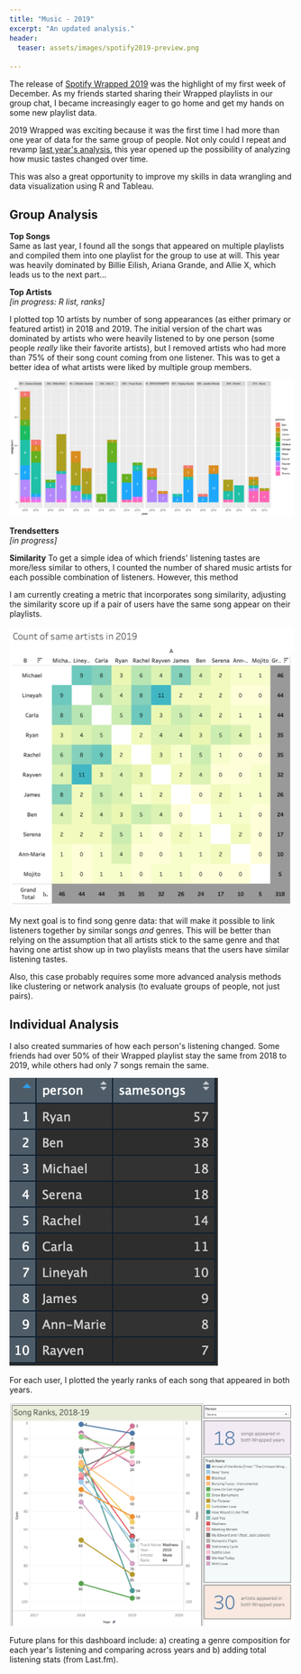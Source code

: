 ```yaml
---
title: "Music - 2019"
excerpt: "An updated analysis."
header:
  teaser: assets/images/spotify2019-preview.png
  
---
```


The release of [Spotify Wrapped 2019](https://www.spotify.com/us/wrapped/ "Spotify Wrapped") was the highlight of my first week of December. As my friends started sharing their Wrapped playlists in our group chat, I became increasingly eager to go home and get my hands on some new playlist data. 

2019 Wrapped was exciting because it was the first time I had more than one year of data for the same group of people. Not only could I repeat and revamp [last year's analysis](https://ssluo.github.io/portfolio/quad-music-2018/ "Music - 2018"), this year opened up the possibility of analyzing how music tastes changed over time. 

This was also a great opportunity to improve my skills in data wrangling and data visualization using R and Tableau.

## Group Analysis

**Top Songs**  
Same as last year, I found all the songs that appeared on multiple playlists and compiled them into one playlist for the group to use at will. This year was heavily dominated by Billie Eilish, Ariana Grande, and Allie X, which leads us to the next part...

**Top Artists**  
*[in progress: R list, ranks]*

I plotted top 10 artists by number of song appearances (as either primary or featured artist) in 2018 and 2019. The initial version of the chart was dominated by artists who were heavily listened to by one person (some people *really* like their favorite artists), but I removed artists who had more than 75% of their song count coming from one listener. This was to get a better idea of what artists were liked by multiple group members.

![alt text](https://github.com/ssluo/ssluo.github.io/blob/master/assets/images/spotify2019-topartists.png?raw=true "Top Artists 2018-19")

**Trendsetters**  
*[in progress]*

**Similarity**
To get a simple idea of which friends' listening tastes are more/less similar to others, I counted the number of shared music artists for each possible combination of listeners. However, this method 

I am currently creating a metric that incorporates song similarity, adjusting the similarity score up if a pair of users have the same song appear on their playlists.

![alt text](https://github.com/ssluo/ssluo.github.io/blob/master/assets/images/spotify2019-similarity.png?raw=true "Count of same artists between pairs of listeners")

My next goal is to find song genre data: that will make it possible to link listeners together by similar songs *and* genres. This will be better than relying on the assumption that all artists stick to the same genre and that having one artist show up in two playlists means that the users have similar listening tastes.

Also, this case probably requires some more advanced analysis methods like clustering or network analysis (to evaluate groups of people, not just pairs).

## Individual Analysis
I also created summaries of how each person's listening changed. Some friends had over 50% of their Wrapped playlist stay the same from 2018 to 2019, while others had only 7 songs remain the same. 

![alt text](https://github.com/ssluo/ssluo.github.io/blob/master/assets/images/spotify2019-samesongs.png?raw=true "Count of same songs in both playlists, by user")

For each user, I plotted the yearly ranks of each song that appeared in both years. 

![alt text](https://github.com/ssluo/ssluo.github.io/blob/master/assets/images/spotify2019-indivdash.png?raw=true "Serena's dashboard")

Future plans for this dashboard include: a) creating a genre composition for each year's listening and comparing across years and b) adding total listening stats (from Last.fm).